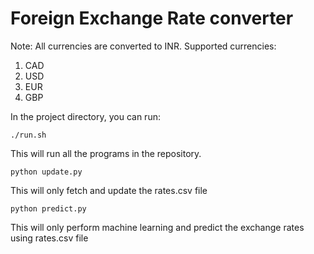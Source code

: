 # Foreign Exchange Rate converter

Note: All currencies are converted to INR. Supported currencies:
1. CAD
2. USD
3. EUR
4. GBP

In the project directory, you can run:

`./run.sh`

This will run all the programs in the repository.

`python update.py`

This will only fetch and update the rates.csv file

`python predict.py`

This will only perform machine learning and predict the exchange rates using rates.csv file

